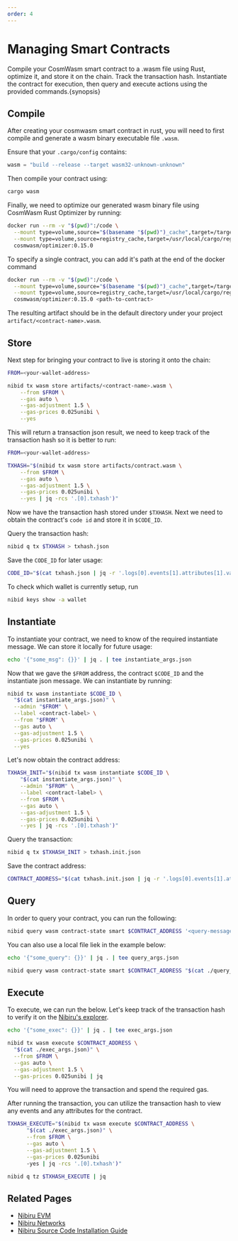 ```yaml
---
order: 4
---
```

# Managing Smart Contracts

Compile your CosmWasm smart contract to a .wasm file using Rust,
optimize it, and store it on the chain. Track the transaction hash.
Instantiate the contract for execution, then query and execute actions
using the provided commands.{synopsis}

## Compile

After creating your cosmwasm smart contract in rust, you will
need to first compile and generate a wasm binary executable file `.wasm`.

Ensure that your `.cargo/config` contains:

```rust
wasm = "build --release --target wasm32-unknown-unknown"
```

Then compile your contract using:

```bash
cargo wasm
```

Finally, we need to optimize our generated wasm binary file using CosmWasm Rust
Optimizer by running:

```bash
docker run --rm -v "$(pwd)":/code \
  --mount type=volume,source="$(basename "$(pwd)")_cache",target=/target \
  --mount type=volume,source=registry_cache,target=/usr/local/cargo/registry \
  cosmwasm/optimizer:0.15.0 
```

To specify a single contract, you can add it's path at the end of the docker command

```bash
docker run --rm -v "$(pwd)":/code \
  --mount type=volume,source="$(basename "$(pwd)")_cache",target=/target \
  --mount type=volume,source=registry_cache,target=/usr/local/cargo/registry \
  cosmwasm/optimizer:0.15.0 <path-to-contract>
```

The resulting artifact should be in the default directory under your project `artifact/<contract-name>.wasm`.

## Store

Next step for bringing your contract to live is storing it onto the chain:

```bash
FROM=<your-wallet-address>

nibid tx wasm store artifacts/<contract-name>.wasm \
    --from $FROM \
    --gas auto \
    --gas-adjustment 1.5 \
    --gas-prices 0.025unibi \
    --yes
```

This will return a transaction json result, we need to keep track of the transaction hash so it is better to run:

```bash
FROM=<your-wallet-address>

TXHASH="$(nibid tx wasm store artifacts/contract.wasm \
    --from $FROM \
    --gas auto \
    --gas-adjustment 1.5 \
    --gas-prices 0.025unibi \
    --yes | jq -rcs '.[0].txhash')"
```

Now we have the transaction hash stored under `$TXHASH`. Next we need to obtain the
contract's `code id` and store it in `$CODE_ID`.

Query the transaction hash:

```bash
nibid q tx $TXHASH > txhash.json
```

Save the `CODE_ID` for later usage:

```bash
CODE_ID="$(cat txhash.json | jq -r '.logs[0].events[1].attributes[1].value')"
```

To check which wallet is currently setup, run

```bash
nibid keys show -a wallet
```

## Instantiate

To instantiate your contract, we need to know of the required instantiate message.
We can store it locally for future usage:

```bash
echo '{"some_msg": {}}' | jq . | tee instantiate_args.json
```

Now that we gave the `$FROM` address, the contract `$CODE_ID` and the instantiate json message.
We can instantiate by running:

```bash
nibid tx wasm instantiate $CODE_ID \
  "$(cat instantiate_args.json)" \
  --admin "$FROM" \
  --label <contract-label> \
  --from "$FROM" \
  --gas auto \
  --gas-adjustment 1.5 \
  --gas-prices 0.025unibi \
  --yes
```

Let's now obtain the contract address:

```bash
TXHASH_INIT="$(nibid tx wasm instantiate $CODE_ID \
    "$(cat instantiate_args.json)" \
    --admin "$FROM" \
    --label <contract-label> \
    --from $FROM \
    --gas auto \
    --gas-adjustment 1.5 \
    --gas-prices 0.025unibi \
    --yes | jq -rcs '.[0].txhash')"
```

Query the transaction:

```bash
nibid q tx $TXHASH_INIT > txhash.init.json
```

Save the contract address:

```bash
CONTRACT_ADDRESS="$(cat txhash.init.json | jq -r '.logs[0].events[1].attributes[0].value')"
```

## Query

In order to query your contract, you can run the following:

```bash
nibid query wasm contract-state smart $CONTRACT_ADDRESS '<query-message>'
```

You can also use a local file liek in the example below:

```bash
echo '{"some_query": {}}' | jq . | tee query_args.json
```

```bash
nibid query wasm contract-state smart $CONTRACT_ADDRESS "$(cat ./query_args.json) | jq
```

## Execute

To execute, we can run the below. Let's keep track of the transaction hash to verify it
on the [Nibiru's explorer](https://nibiru.explorers.guru/).

```bash
echo '{"some_exec": {}}' | jq . | tee exec_args.json
```

```bash
nibid tx wasm execute $CONTRACT_ADDRESS \                                                   ✘ INT
  "$(cat ./exec_args.json)" \
  --from $FROM \
  --gas auto \
  --gas-adjustment 1.5 \
  --gas-prices 0.025unibi | jq
```

You will need to approve the transaction and spend the required gas.

After running the transaction, you can utilize the transaction hash to view any events and any attributes for the contract.

```bash
TXHASH_EXECUTE="$(nibid tx wasm execute $CONTRACT_ADDRESS \ 
      "$(cat ./exec_args.json)" \
      --from $FROM \
      --gas auto \
      --gas-adjustment 1.5 \
      --gas-prices 0.025unibi
      -yes | jq -rcs '.[0].txhash')"
```

```bash
nibid q tz $TXHASH_EXECUTE | jq
```

## Related Pages

- [Nibiru EVM](../../evm/README.md)
- [Nibiru Networks](../networks)
- [Nibiru Source Code Installation Guide](../cli/nibid-binary.md#install-option-3--building-from-the-source-code)
